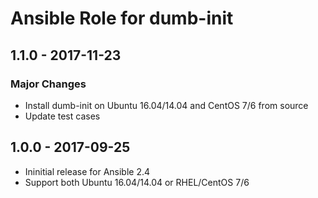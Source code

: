 Ansible Role for dumb-init
==========================

1.1.0 - 2017-11-23
------------------

### Major Changes

-   Install dumb-init on Ubuntu 16.04/14.04 and CentOS 7/6 from source
-   Update test cases

1.0.0 - 2017-09-25
------------------

-   Ininitial release for Ansible 2.4
-   Support both Ubuntu 16.04/14.04 or RHEL/CentOS 7/6

